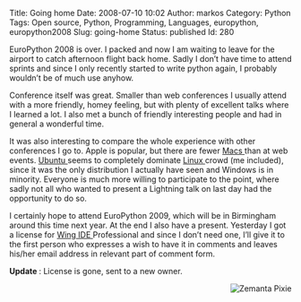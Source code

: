 Title: Going home
Date: 2008-07-10 10:02
Author: markos
Category: Python
Tags: Open source, Python, Programming, Languages, europython, europython2008
Slug: going-home
Status: published
Id: 280

<div>
 <p>
  EuroPython 2008 is over. I packed and now I am waiting to leave for the airport to catch afternoon flight back home. Sadly I don’t have time to attend sprints and since I only recently started to write python again, I probably wouldn’t be of much use anyhow.
 </p>
 <p>
  Conference itself was great. Smaller than web conferences I usually attend with a more friendly, homey feeling, but with plenty of excellent talks where I learned a lot. I also met a bunch of friendly interesting people and had in general a wonderful time.
 </p>
 <p>
  It was also interesting to compare the whole experience with other conferences I go to. Apple is popular, but there are fewer
  <a class="zem_slink" href="http://en.wikipedia.org/wiki/Macintosh" rel="wikipedia" title="Macintosh">
   Macs
  </a>
  than at web events.
  <a class="zem_slink" href="http://www.ubuntu.com/" rel="homepage" title="Ubuntu (operating system)">
   Ubuntu
  </a>
  seems to completely dominate
  <a class="zem_slink" href="http://en.wikipedia.org/wiki/Linux" rel="wikipedia" title="Linux">
   Linux
  </a>
  crowd (me included), since it was the only distribution I actually have seen and Windows is in minority. Everyone is much more willing to participate to the point, where sadly not all who wanted to present a Lightning talk on last day had the opportunity to do so.
 </p>
 <p>
  I certainly hope to attend EuroPython 2009, which will be in Birmingham around this time next year. At the end I also have a present. Yesterday I got a license for
  <a class="zem_slink" href="http://www.wingware.com" rel="homepage" title="Wing IDE">
   Wing IDE
  </a>
  Professional and since I don’t need one, I’ll give it to the first person who expresses a wish to have it in comments and leaves his/her email address in relevant part of comment form.
 </p>
 <p>
  <strong>
   Update
  </strong>
  : License is gone, sent to a new owner.
 </p>
 <div class="zemanta-pixie" style="margin-top: 10px; height: 15px;">
  <a class="zemanta-pixie-a" href="http://reblog.zemanta.com/zemified/a6262891-3f96-4b97-8bf6-949cb83cba0e/" title="Zemified by Zemanta">
   <img alt="Zemanta Pixie" class="zemanta-pixie-img" src="http://img.zemanta.com/reblog_e.png?x-id=a6262891-3f96-4b97-8bf6-949cb83cba0e" style="border: medium none; float: right;"/>
  </a>
 </div>
</div>
